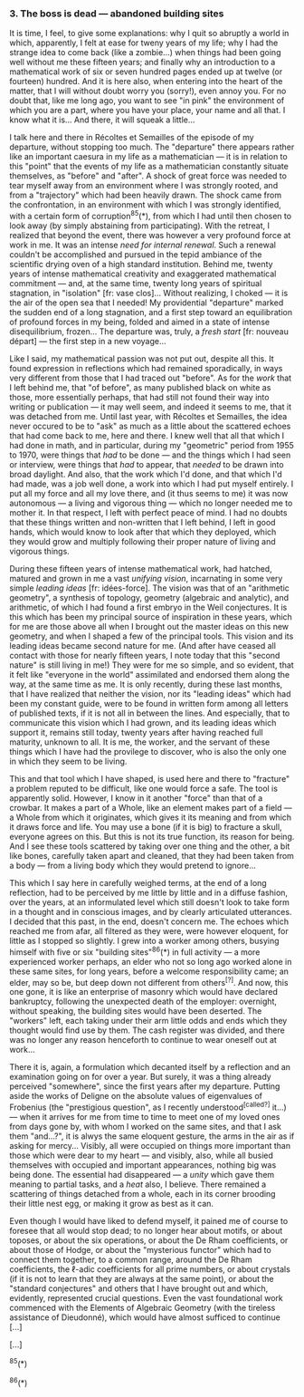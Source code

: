 ### 3. The boss is dead &mdash; abandoned building sites
It is time, I feel, to give some explanations: why I quit so abruptly a world in which, apparently, I felt at ease for tweny years of my life; why I had the strange idea to come back (like a zombie...) when things had been going well without me these fifteen years; and finally why an introduction to a mathematical work of six or seven hundred pages ended up at twelve (or fourteen) hundred. And it is here also, when entering into the heart of the matter, that I will without doubt worry you (sorry!), even annoy you. For no doubt that, like me long ago, you want to see "in pink" the environment of which you are a part, where you have your place, your name and all that. I know what it is... And there, it will squeak a little...

I talk here and there in Récoltes et Semailles of the episode of my departure, without stopping too much. The "departure" there appears rather like an important caesura in my life as a mathematician &mdash; it is in relation to this "point" that the events of my life as a mathematician constantly situate themselves, as "before" and "after". A shock of great force was needed to tear myself away from an environment where I was strongly rooted, and from a "trajectory" which had been heavily drawn. The shock came from the confrontation, in an environment with which I was strongly identified, with a certain form of corruption<sup>85</sup>(*), from which I had until then chosen to look away (by simply abstaining from participating). With the retreat, I realized that beyond the event, there was however a very profound force at work in me. It was an intense _need for internal renewal_. Such a renewal couldn't be accomplished and pursued in the tepid ambiance of the scientific drying oven of a high standard institution. Behind me, twenty years of intense mathematical creativity and exaggerated mathematical commitment &mdash; and, at the same time, twenty long years of spiritual stagnation, in "isolation" [fr: vase clos]... Without realizing, I choked &mdash; it is the air of the open sea that I needed! My providential "departure" marked the sudden end of a long stagnation, and a first step toward an equilibration of profound forces in my being, folded and aimed in a state of intense disequilibrium, frozen... The departure was, truly, a _fresh start_ [fr: nouveau départ] &mdash; the first step in a new voyage...

Like I said, my mathematical passion was not put out, despite all this. It found expression in reflections which had remained sporadically, in ways very different from those that I had traced out "before". As for the _work_ that I left behind me, that "of before", as many published black on white as those, more essentially perhaps, that had still not found their way into writing or publication &mdash; it may well seem, and indeed it seems to me, that it was detached from me. Until last year, with Récoltes et Semailles, the idea never occured to be to "ask" as much as a little about the scattered echoes that had come back to me, here and there. I knew well that all that which I had done in math, and in particular, during my "geometric" period from 1955 to 1970, were things that _had_ to be done &mdash; and the things which I had seen or interview, were things that _had_ to appear, that _needed_ to be drawn into broad daylight. And also, that the work which I'd done, and that which I'd had made, was a job well done, a work into which I had put myself entirely. I put all my force and all my love there, and (it thus seems to me) it was now autonomous &mdash; a living and vigorous thing &mdash; which no longer needed me to mother it. In that respect, I left with perfect peace of mind. I had no doubts that these things written and non-written that I left behind, I left in good hands, which would know to look after that which they deployed, which they would grow and multiply following their proper nature of living and vigorous things.

During these fifteen years of intense mathematical work, had hatched, matured and grown in me a vast _unifying vision_, incarnating in some very simple _leading ideas_ [fr: idées-force]. The vision was that of an "arithmetic geometry", a synthesis of topology, geometry (algebraic and analytic), and arithmetic, of which I had found a first embryo in the Weil conjectures. It is this which has been my principal source of inspiration in these years, which for me are those above all when I brought out the master ideas on this new geometry, and when I shaped a few of the principal tools. This vision and its leading ideas became second nature for me. (And after have ceased all contact with those for nearly fifteen years, I note today that this "second nature" is still living in me!) They were for me so simple, and so evident, that it felt like "everyone in the world" assimilated and endorsed them along the way, at the same time as me. It is only recently, during these last months, that I have realized that neither the vision, nor its "leading ideas" which had been my constant guide, were to be found in written form among all letters of published texts, if it is not all in between the lines. And especially, that to communicate this vision which I had grown, and its leading ideas which support it, remains still today, twenty years after having reached full maturity, unknown to all. It is me, the worker, and the servant of these things which I have had the provilege to discover, who is also the only one in which they seem to be living.

This and that tool which I have shaped, is used here and there to "fracture" a problem reputed to be difficult, like one would force a safe. The tool is apparently solid. However, I know in it another "force" than that of a crowbar. It makes a part of a Whole, like an element makes part of a field &mdash; a Whole from which it originates, which gives it its meaning and from which it draws force and life. You may use a bone (if it is big) to fracture a skull, everyone agrees on this. But this is not its true function, its reason for being. And I see these tools scattered by taking over one thing and the other, a bit like bones, carefully taken apart and cleaned, that they had been taken from a body &mdash; from a living body which they would pretend to ignore...

This which I say here in carefully weighed terms, at the end of a long reflection, had to be perceived by me little by little and in a diffuse fashion, over the years, at an informulated level which still doesn't look to take form in a thought and in conscious images, and by clearly articulated utterances. I decided that this past, in the end, doesn't concern me. The echoes which reached me from afar, all filtered as they were, were however eloquent, for little as I stopped so slightly. I grew into a worker among others, busying himself with five or six "building sites"<sup>86</sup>(*) in full activity &mdash; a more experienced worker perhaps, an elder who not so long ago worked alone in these same sites, for long years, before a welcome responsibility came; an elder, may so be, but deep down not different from others<sup>[?]</sup>. And now, this one gone, it is like an enterprise of masonry which would have declared bankruptcy, following the unexpected death of the employer: overnight, without speaking, the building sites would have been deserted. The "workers" left, each taking under their arm little odds and ends which they thought would find use by them. The cash register was divided, and there was no longer any reason henceforth to continue to wear oneself out at work...

There it is, again, a formulation which decanted itself by a reflection and an examination going on for over a year. But surely, it was a thing already perceived "somewhere", since the first years after my departure. Putting aside the works of Deligne on the absolute values of eigenvalues of Frobenius (the "prestigious question", as I recently understood<sup>[called?]</sup> it...) &mdash; when it arrives for me from time to time to meet one of my loved ones from days gone by, with whom I worked on the same sites, and that I ask them "and...?", it is alwys the same eloquent gesture, the arms in the air as if asking for mercy... Visibly, all were occupied on things more important than those which were dear to my heart &mdash; and visibly, also, while all busied themselves with occupied and important appearances, nothing big was being done. The essential had disappeared &mdash; a _unity_ which gave them meaning to partial tasks, and a _heat_ also, I believe. There remained a scattering of things detached from a whole, each in its corner brooding their little nest egg, or making it grow as best as it can.

Even though I would have liked to defend myself, it pained me of course to foresee that all would stop dead; to no longer hear about motifs, or about toposes, or about the six operations, or about the De Rham coefficients, or about those of Hodge, or about the "mysterious functor" which had to connect them together, to a common range, around the De Rham coefficients, the $\ell$-adic coefficients for all prime numbers, or about crystals (if it is not to learn that they are always at the same point), or about the "standard conjectures" and others that I have brought out and which, evidently, represented crucial questions. Even the vast foundational work commenced with the Elements of Algebraic Geometry (with the tireless assistance of Dieudonné), which would have almost sufficed to continue [...]

[...]

<sup>85</sup>(*)

<sup>86</sup>(*)
